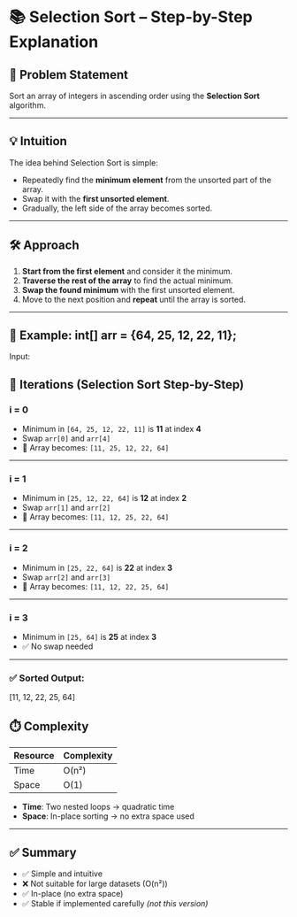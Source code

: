 # 📚 Selection Sort – Step-by-Step Explanation

## 🚀 Problem Statement
Sort an array of integers in ascending order using the **Selection Sort** algorithm.

---

## 💡 Intuition
The idea behind Selection Sort is simple:
- Repeatedly find the **minimum element** from the unsorted part of the array.
- Swap it with the **first unsorted element**.
- Gradually, the left side of the array becomes sorted.

---

## 🛠️ Approach

1. **Start from the first element** and consider it the minimum.
2. **Traverse the rest of the array** to find the actual minimum.
3. **Swap the found minimum** with the first unsorted element.
4. Move to the next position and **repeat** until the array is sorted.

---

## 🔁 Example: int[] arr = {64, 25, 12, 22, 11};

Input:  
## 🔁 Iterations (Selection Sort Step-by-Step)

### i = 0
- Minimum in `[64, 25, 12, 22, 11]` is **11** at index **4**  
- Swap `arr[0]` and `arr[4]`  
- 🔁 Array becomes: `[11, 25, 12, 22, 64]`

---

### i = 1
- Minimum in `[25, 12, 22, 64]` is **12** at index **2**  
- Swap `arr[1]` and `arr[2]`  
- 🔁 Array becomes: `[11, 12, 25, 22, 64]`

---

### i = 2
- Minimum in `[25, 22, 64]` is **22** at index **3**  
- Swap `arr[2]` and `arr[3]`  
- 🔁 Array becomes: `[11, 12, 22, 25, 64]`

---

### i = 3
- Minimum in `[25, 64]` is **25** at index **3**  
- ✅ No swap needed

---

### ✅ Sorted Output:

[11, 12, 22, 25, 64]



## ⏱️ Complexity

| Resource | Complexity |
|----------|------------|
| Time     | O(n²)      |
| Space    | O(1)       |

- **Time**: Two nested loops → quadratic time  
- **Space**: In-place sorting → no extra space used

---

## ✅ Summary

- ✅ Simple and intuitive  
- ❌ Not suitable for large datasets (O(n²))  
- ✅ In-place (no extra space)  
- ✅ Stable if implemented carefully *(not this version)*  

